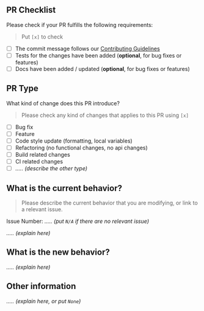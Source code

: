 ## PR Checklist

Please check if your PR fulfills the following requirements:

> Put `[x]` to check

- [ ] The commit message follows our [Contributing Guidelines](https://github.com/fityannugroho/idn-area/blob/main/CONTRIBUTING.md)
- [ ] Tests for the changes have been added (**optional**, for bug fixes or features)
- [ ] Docs have been added / updated (**optional**, for bug fixes or features)

## PR Type

What kind of change does this PR introduce?

> Please check any kind of changes that applies to this PR using `[x]`

- [ ] Bug fix
- [ ] Feature
- [ ] Code style update (formatting, local variables)
- [ ] Refactoring (no functional changes, no api changes)
- [ ] Build related changes
- [ ] CI related changes
- [ ] *..... (describe the other type)*

## What is the current behavior?

> Please describe the current behavior that you are modifying, or link to a relevant issue.

Issue Number: *..... (put `N/A` if there are no relevant issue)*

*..... (explain here)*

## What is the new behavior?

*..... (explain here)*

## Other information

*..... (explain here, or put `None`)*
